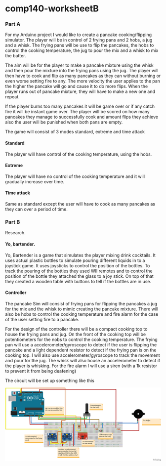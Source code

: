 # comp140-worksheetB
### Part A
For my Arduino project I would like to create a pancake cooking/flipping simulator. 
The player will be in control of 2 frying pans and 2 hobs, a jug and a whisk. 
The frying pans will be use to flip the pancakes, the hobs to control the cooking temperature,
the jug to pour the mix and a whisk to mix the batter.

The aim will be for the player to make a pancake mixture using the whisk and then pour the mixture into the frying pans using the jug.
The player will then have to cook and flip as many pancakes as they can without burning or even worse setting fire to any.
The more velocity the user applies to the pan the higher the pancake will go and cause it to do more flips.
When the player runs out of pancake mixture, they will have to make a new one and repeat.

If the player burns too many pancakes it will be game over or if any catch fire it will be instant game over.
The player will be scored on how many pancakes they manage to successfully cook and amount flips they achieve 
also the user will be punished when both pans are empty.

The game will consist of 3 modes standard, extreme and time attack

#### Standard
The player will have control of the cooking temperature, using the hobs.

#### Extreme
The player will have no control of the cooking temperature and it will gradually increase over time.

#### Time attack
Same as standard except the user will have to cook as many pancakes as they can over a period of time.

### Part B
Research. 

#### Yo, bartender.
Yo, Bartender is a game that simulates the player mixing drink cocktails. It uses actual plastic bottles to simulate pouring different liquids in to a joystick game. It uses joysticks to control the position of the bottles.
To track the pouring of the bottles they used WII remotes and to control the position of the bottle they attached the glass to a joy stick. On top of that they created a wooden table with buttons to tell if the bottles are in use.

#### Controller 
The pancake Sim will consist of frying pans for flipping the pancakes a jug for the mix and the whisk to mimic creating the pancake mixture.  There will also be hobs to control the cooking temperature and fire alarm for the case of the user setting fire to a pancake.

For the design of the controller there will be a compact cooking top to house the frying pans and jug. On the front of the cooking top will be potentiometers for the nobs to control the cooking temperature. The frying pan will use a accelerometer/gyroscope to detect if the user is flipping the pancake and a light dependent resistor to detect if the frying pan is on the cooking top. I will also use accelerometer/gyroscope to track the movement and pour for the jug. The whisk will also house an accelerometer to detect if the player is whisking. For the fire alarm I will use a siren (with a 1k resistor to prevent it from being deafening) 

The circuit will be set up something like this

![PCS2000 Circuit](pcs_v2_bb.png)



